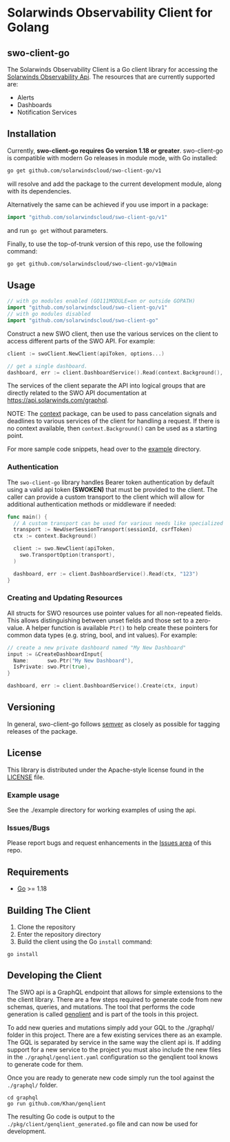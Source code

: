 # Solarwinds Observability Client for Golang
## swo-client-go ##

The Solarwinds Observability Client is a Go client library for accessing the [Solarwinds Observability Api]().
The resources that are currently supported are:

* Alerts
* Dashboards
* Notification Services

## Installation ##
Currently, **swo-client-go requires Go version 1.18 or greater**.
swo-client-go is compatible with modern Go releases in module mode, with Go installed:

```bash
go get github.com/solarwindscloud/swo-client-go/v1
```

will resolve and add the package to the current development module, along with its dependencies.

Alternatively the same can be achieved if you use import in a package:

```go
import "github.com/solarwindscloud/swo-client-go/v1"
```

and run `go get` without parameters.

Finally, to use the top-of-trunk version of this repo, use the following command:

```bash
go get github.com/solarwindscloud/swo-client-go/v1@main
```

## Usage ##
```go
// with go modules enabled (GO111MODULE=on or outside GOPATH)
import "github.com/solarwindscloud/swo-client-go/v1"
// with go modules disabled
import "github.com/solarwindscloud/swo-client-go"
```

Construct a new SWO client, then use the various services on the client to
access different parts of the SWO API. For example:

```go
client := swoClient.NewClient(apiToken, options...)

// get a single dashboard.
dashboard, err := client.DashboardService().Read(context.Background(), "[dashboard_id]")
```

The services of the client separate the API into logical groups that are directly related to the SWO API documentation at
https://api.solarwinds.com/graphql.

NOTE: The [context](https://godoc.org/context) package, can be used to pass cancelation signals and deadlines to various services of the client for handling a request. If there is no context available, then `context.Background()` can be used as a starting point.

For more sample code snippets, head over to the [example](https://github.com/solarwindscloud/swo-client-go/tree/master/example) directory.

### Authentication ###
The `swo-client-go` library handles Bearer token authentication by default using a valid api token **(SWOKEN)** that must be provided to the client. The caller can provide a custom transport to the client which will allow for additional authentication methods or middleware if needed:

```go
func main() {
  // A custom transport can be used for various needs like specialized server authentication.
  transport := NewUserSessionTransport(sessionId, csrfToken)
  ctx := context.Background()

  client := swo.NewClient(apiToken,
    swo.TransportOption(transport),
  )

  dashboard, err := client.DashboardService().Read(ctx, "123")
}
```

### Creating and Updating Resources ###
All structs for SWO resources use pointer values for all non-repeated fields. This allows distinguishing between unset fields and those set to a zero-value. A helper function is available `Ptr()` to help create these pointers for common data types (e.g. string, bool, and int values). For example:

```go
// create a new private dashboard named "My New Dashboard"
input := &CreateDashboardInput{
  Name:      swo.Ptr("My New Dashboard"),
  IsPrivate: swo.Ptr(true),
}

dashboard, err := client.DashboardService().Create(ctx, input)
```

## Versioning ##
In general, swo-client-go follows [semver](https://semver.org/) as closely as possible for tagging releases of the package.

## License ##
This library is distributed under the Apache-style license found in the [LICENSE](./LICENSE)
file.

### Example usage
See the ./example directory for working examples of using the api.

### Issues/Bugs
Please report bugs and request enhancements in the [Issues area](https://github.com/solarwindscloud/swo-client-go/issues) of this repo.

## Requirements
- [Go](https://golang.org/doc/install) >= 1.18

## Building The Client
1. Clone the repository
1. Enter the repository directory
1. Build the client using the Go `install` command:

```shell
go install
```

## Developing the Client
The SWO api is a GraphQL endpoint that allows for simple extensions to the the client library. There are a few steps required to generate code from new schemas, queries, and mutations. The tool that performs the code generation is called [genqlient](github.com/Khan/genqlient) and is part of the tools in this project.

To add new queries and mutations simply add your GQL to the ./graphql/ folder in this project. There are a few existing services there as an example. The GQL is separated by service in the same way the client api is. If adding support for a new service to the project you must also include the new files in the `./graphql/genqlient.yaml` configuration so the genqlient tool knows to generate code for them.

Once you are ready to generate new code simply run the tool against the `./graphql/` folder.
```shell
cd graphql
go run github.com/Khan/genqlient
```
The resulting Go code is output to the `./pkg/client/genqlient_generated.go` file and can now be used for development.

